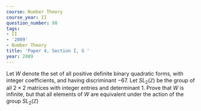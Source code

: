 ```yaml
---
course: Number Theory
course_year: II
question_number: 98
tags:
- II
- '2009'
- Number Theory
title: 'Paper 4, Section I, G '
year: 2009
---
```




Let $W$ denote the set of all positive definite binary quadratic forms, with integer coefficients, and having discriminant $-67$. Let $S L_{2}(\mathbb{Z})$ be the group of all $2 \times 2$ matrices with integer entries and determinant 1. Prove that $W$ is infinite, but that all elements of $W$ are equivalent under the action of the group $S L_{2}(\mathbb{Z})$